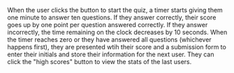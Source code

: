 When the user clicks the button to start the quiz, a timer starts giving them one minute to answer ten questions. If they answer correctly, their score goes up by one point per question answered correctly. If they answer incorrectly, the time remaining on the clock decreases by 10 seconds. When the timer reaches zero or they have answered all questions (whichever happens first), they are presented wtih their score and a submission form to enter their initials and store their information for the next user. They can click the "high scores" button to view the stats of the last users.
